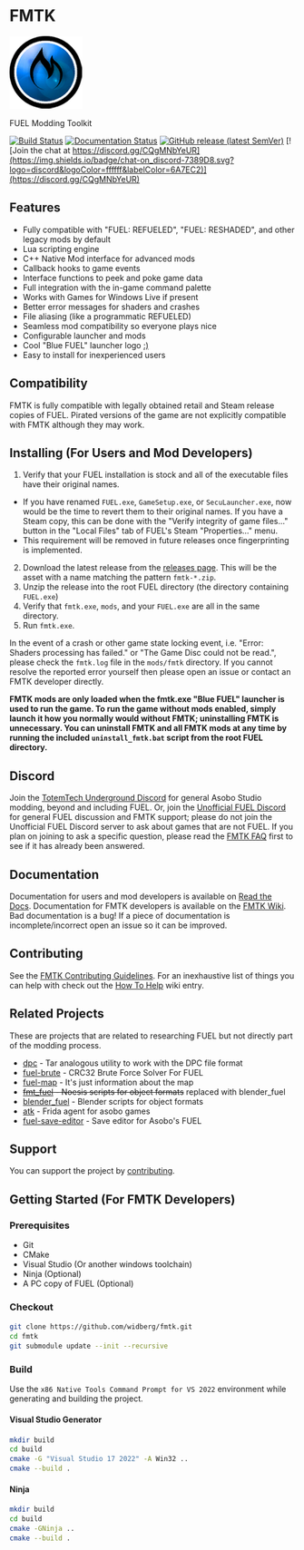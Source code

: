 # FMTK

[![FMTK Logo](https://github.com/widberg/fmtk/blob/master/docs/source/img/logo.png?raw=true)](https://github.com/widberg/fmtk#fmtk)

FUEL Modding Toolkit

[![Build Status](https://github.com/widberg/fmtk/actions/workflows/build.yml/badge.svg?branch=master)](https://github.com/widberg/fmtk/actions/workflows/build.yml)
[![Documentation Status](https://readthedocs.org/projects/fmtk/badge/?version=latest)](https://fmtk.readthedocs.io/en/latest/?badge=latest)
[![GitHub release (latest SemVer)](https://img.shields.io/github/v/release/widberg/fmtk)](https://github.com/widberg/fmtk/releases)
[![Join the chat at https://discord.gg/CQgMNbYeUR](https://img.shields.io/badge/chat-on_discord-7389D8.svg?logo=discord&logoColor=ffffff&labelColor=6A7EC2)](https://discord.gg/CQgMNbYeUR)

## Features

* Fully compatible with "FUEL: REFUELED", "FUEL: RESHADED", and other legacy mods by default
* Lua scripting engine
* C++ Native Mod interface for advanced mods
* Callback hooks to game events
* Interface functions to peek and poke game data
* Full integration with the in-game command palette
* Works with Games for Windows Live if present
* Better error messages for shaders and crashes
* File aliasing (like a programmatic REFUELED)
* Seamless mod compatibility so everyone plays nice
* Configurable launcher and mods
* Cool "Blue FUEL" launcher logo [:)](https://github.com/widberg/fmtk/wiki/Logo-Lore)
* Easy to install for inexperienced users

## Compatibility

FMTK is fully compatible with legally obtained retail and Steam release copies of FUEL. Pirated versions of the game are not explicitly compatible with FMTK although they may work.

## Installing (For Users and Mod Developers)

1. Verify that your FUEL installation is stock and all of the executable files have their original names.
  - If you have renamed `FUEL.exe`, `GameSetup.exe`, or `SecuLauncher.exe`, now would be the time to revert them to their original names. If you have a Steam copy, this can be done with the "Verify integrity of game files..." button in the "Local Files" tab of FUEL's Steam "Properties..." menu.
  - This requirement will be removed in future releases once fingerprinting is implemented.
2. Download the latest release from the [releases page](https://github.com/widberg/fmtk/releases). This will be the asset with a name matching the pattern `fmtk-*.zip`.
3. Unzip the release into the root FUEL directory (the directory containing `FUEL.exe`)
4. Verify that `fmtk.exe`, `mods`, and your `FUEL.exe` are all in the same directory.
5. Run `fmtk.exe`.

In the event of a crash or other game state locking event, i.e. "Error: Shaders processing has failed."  or "The Game Disc could not be read.", please check the `fmtk.log` file in the `mods/fmtk` directory. If you cannot resolve the reported error yourself then please open an issue or contact an FMTK developer directly.

**FMTK mods are only loaded when the fmtk.exe "Blue FUEL" launcher is used to run the game. To run the game without mods enabled, simply launch it how you normally would without FMTK; uninstalling FMTK is unnecessary. You can uninstall FMTK and all FMTK mods at any time by running the included `uninstall_fmtk.bat` script from the root FUEL directory.**

## Discord

Join the [TotemTech Underground Discord](https://discord.gg/CQgMNbYeUR) for general Asobo Studio modding, beyond and including FUEL. Or, join the [Unofficial FUEL Discord](https://discord.gg/8uJVY9mWZT) for general FUEL discussion and FMTK support; please do not join the Unofficial FUEL Discord server to ask about games that are not FUEL. If you plan on joining to ask a specific question, please read the [FMTK FAQ](https://github.com/widberg/fmtk/wiki/FAQ) first to see if it has already been answered.

## Documentation

Documentation for users and mod developers is available on [Read the Docs](https://fmtk.rtfd.io). Documentation for FMTK developers is available on the [FMTK Wiki](https://github.com/widberg/fmtk/wiki). Bad documentation is a bug! If a piece of documentation is incomplete/incorrect open an issue so it can be improved.

## Contributing

See the [FMTK Contributing Guidelines](https://github.com/widberg/fmtk/blob/master/CONTRIBUTING.md). For an inexhaustive list of things you can help with check out the [How To Help](https://github.com/widberg/fmtk/wiki/How-To-Help) wiki entry.

## Related Projects

These are projects that are related to researching FUEL but not directly part of the modding process.

* [dpc](https://github.com/widberg/dpc) - Tar analogous utility to work with the DPC file format
* [fuel-brute](https://github.com/widberg/fuel-brute) - CRC32 Brute Force Solver For FUEL
* [fuel-map](https://github.com/widberg/fuel-map) - It's just information about the map
* ~~[fmt_fuel](https://github.com/widberg/fmt_fuel) - Noesis scripts for object formats~~ replaced with blender_fuel
* [blender_fuel](https://github.com/widberg/blender_fuel) - Blender scripts for object formats
* [atk](https://github.com/widberg/atk) - Frida agent for asobo games
* [fuel-save-editor](https://github.com/widberg/fuel-save-editor) - Save editor for Asobo's FUEL

## Support

You can support the project by [contributing](#Contributing).

## Getting Started (For FMTK Developers)

### Prerequisites

* Git
* CMake
* Visual Studio (Or another windows toolchain)
* Ninja (Optional)
* A PC copy of FUEL (Optional)

### Checkout

```sh
git clone https://github.com/widberg/fmtk.git
cd fmtk
git submodule update --init --recursive
```

### Build

Use the `x86 Native Tools Command Prompt for VS 2022` environment while generating and building the project.

#### Visual Studio Generator

```sh
mkdir build
cd build
cmake -G "Visual Studio 17 2022" -A Win32 ..
cmake --build .
```

#### Ninja

```sh
mkdir build
cd build
cmake -GNinja ..
cmake --build .
```
